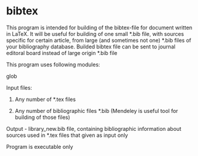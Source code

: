 # bibtex
This program is intended for building of the bibtex-file for document written in LaTeX.
It will be useful for building of one small *.bib file, with sources specific for certain article,
from large (and sometimes not one) *.bib files of your bibliography database. Builded bibtex file
can be sent to journal editoral board instead of large origin *.bib file

This program uses following modules:

glob

Input files:

1) Any number of *.tex files

2) Any number of bibliographic files *.bib (Mendeley is useful tool for building of those files)

Output - library_new.bib file, containing bibliographic information about sources used in *.tex files that given as input only

Program is executable only
